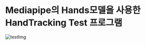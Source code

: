 # Mediapipe의 Hands모델을 사용한 HandTracking Test 프로그램

![testImg](https://user-images.githubusercontent.com/68678355/139574176-863c073f-6e95-49f6-92a8-37ac477fd334.png)
